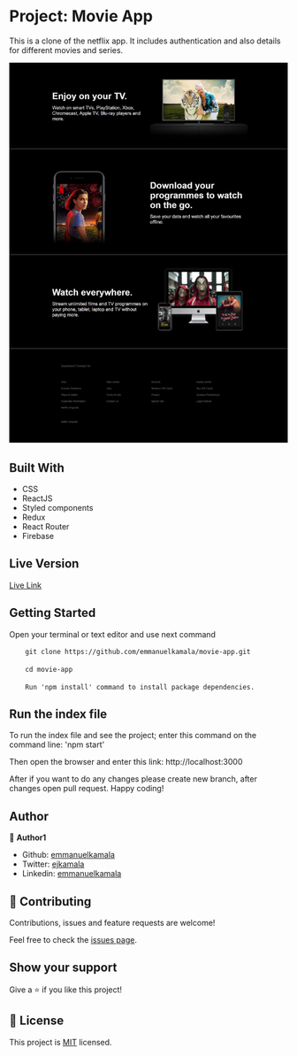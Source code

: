 # Project: Movie App

This is a clone of the netflix app. It includes authentication and also details for different movies and series.

![screenshot](./src/images/homepage.png)<br />

## Built With

- CSS
- ReactJS
- Styled components
- Redux
- React Router
- Firebase


## Live Version

[Live Link](live.com/)


## Getting Started

Open your terminal or text editor and use next command

        git clone https://github.com/emmanuelkamala/movie-app.git

        cd movie-app

        Run 'npm install' command to install package dependencies.

## Run the index file

To run the index file and see the project; enter this command on the command line:
'npm start'

Then open the browser and enter this link:
http://localhost:3000

After if you want to do any changes please create new branch, after changes open pull request.
Happy coding!


## Author

👤 **Author1**

- Github: [emmanuelkamala](https://github.com/emmanuelkamala)
- Twitter: [ejkamala](https://twitter.com/ejkamala)
- Linkedin: [emmanuelkamala](https://linkedin.com/in/emmanuelkamala)

## 🤝 Contributing

Contributions, issues and feature requests are welcome!

Feel free to check the [issues page](issues/).

## Show your support

Give a ⭐️ if you like this project!

## 📝 License

This project is [MIT](lic.url) licensed.
